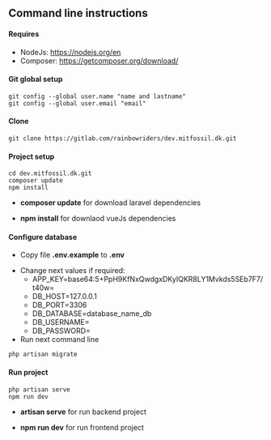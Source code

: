 ## Command line instructions

#### Requires

- NodeJs: https://nodejs.org/en
- Composer: https://getcomposer.org/download/

#### Git global setup

```
git config --global user.name "name and lastname"
git config --global user.email "email"
```

#### Clone

```
git clone https://gitlab.com/rainbowriders/dev.mitfossil.dk.git
```

#### Project setup

```
cd dev.mitfossil.dk.git
composer update
npm install
```
- <p> <b>composer update</b> for download laravel dependencies  </p>
- <p> <b>npm install</b> for downlaod vueJs dependencies  </p>

#### Configure database

- <p>Copy file <b>.env.example</b> to <b>.env</b></p>
- Change next values if required:
  - APP_KEY=base64:5+PpH9KfNxQwdgxDKyIQKR8LY1Mvkds5SEb7F7/t40w=
  - DB_HOST=127.0.0.1
  - DB_PORT=3306
  - DB_DATABASE=database_name_db
  - DB_USERNAME=
  - DB_PASSWORD=
- Run next command line

```
php artisan migrate
```

#### Run project

```
php artisan serve
npm run dev
```

- <p> <b>artisan serve</b> for run backend project  </p>
- <p> <b>npm run dev</b> for run frontend project  </p>
